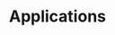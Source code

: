 ---
title:  Applications
license: '[CC BY-ND 4.0](https://creativecommons.org/licenses/by-nd/4.0)'
categories:
 - remote-desktop
 - chef
 - puppet
 - ansible
 - voip
 - cloud-storage
 - containers
 - game-servers
 - media-servers
 - salt
 - messaging
 - development
 - configuration-management
 - project-management
---